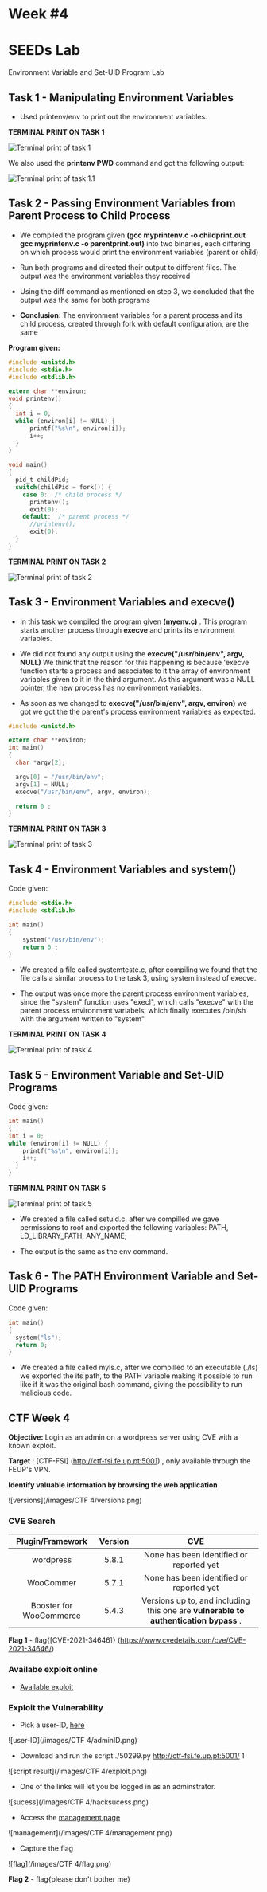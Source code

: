 # **Week #4**

# **SEEDs Lab**
Environment Variable and Set-UID Program Lab

## **Task 1 - Manipulating Environment Variables** 

- Used printenv/env to print out the environment variables. 

**TERMINAL PRINT ON TASK 1**

![Terminal print of task 1](images/task1.png)


We also used the **printenv PWD** command and got the following output: 

![Terminal print of task 1.1](images/task1.1.png)

## **Task 2 - Passing Environment Variables from Parent Process to Child Process**

- We compiled the program given **(gcc myprintenv.c -o childprint.out gcc myprintenv.c -o parentprint.out)** into two binaries, each differing on which process would print the environment variables (parent or child)

- Run both programs and directed their output to different files. The output was the environment variables they received

- Using the diff command as mentioned on step 3, we concluded that the output was the same for both programs

- **Conclusion:** The environment variables for a parent process and its child process, created through fork with default configuration, are the same

**Program given:** 

``` c
#include <unistd.h>
#include <stdio.h>
#include <stdlib.h>

extern char **environ;
void printenv()
{
  int i = 0;
  while (environ[i] != NULL) {
      printf("%s\n", environ[i]);
      i++;
  }
}

void main()
{
  pid_t childPid;
  switch(childPid = fork()) {
    case 0:  /* child process */
      printenv();          
      exit(0);
    default:  /* parent process */
      //printenv();       
      exit(0);
  }
}
```
**TERMINAL PRINT ON TASK 2**

![Terminal print of task 2](/images/task2.png)


## **Task 3 - Environment Variables and execve()**

- In this task we compiled the program given **(myenv.c)** . This program starts another process through **execve** and prints its environment variables. 

- We did not found any output using the **execve("/usr/bin/env", argv, NULL)**  We think that the reason for this happening is because 'execve' function starts a process and associates to it the array of environment variables given to it in the third argument. As this argument was a NULL pointer, the new process has no environment variables.

- As soon as we changed to **execve("/usr/bin/env", argv, environ)** we got we got the the parent's process environment variables as expected.


``` c
#include <unistd.h>

extern char **environ;
int main()
{
  char *argv[2];

  argv[0] = "/usr/bin/env";
  argv[1] = NULL;
  execve("/usr/bin/env", argv, environ);  

  return 0 ;
}
```

**TERMINAL PRINT ON TASK 3**

![Terminal print of task 3](/images/task32.png)




## **Task 4 - Environment Variables and system()**

Code given: 

``` c
#include <stdio.h>
#include <stdlib.h>

int main()
{
    system("/usr/bin/env");
    return 0 ;
}
```

- We created a file called systemteste.c, after compiling we found that the file calls a similar process to the task 3, using system instead of execve. 

- The output was once more the parent process environment variables, since the "system" function uses "execl", which calls "execve" with the parent process environment variabels, which finally executes /bin/sh with the argument written to "system"



**TERMINAL PRINT ON TASK 4**

![Terminal print of task 4](/images/task4.png)

## **Task 5 - Environment Variable and Set-UID Programs**

Code given: 

``` c
int main()
{
int i = 0;
while (environ[i] != NULL) {
    printf("%s\n", environ[i]);
    i++;
  }
}
```

**TERMINAL PRINT ON TASK 5**

![Terminal print of task 5](/images/task5.png)

- We created a file called setuid.c, after we compilled we gave permissions to root and exported the following variables: PATH, LD_LIBRARY_PATH, ANY_NAME;

- The output is the same as the env command.

## **Task 6 - The PATH Environment Variable and Set-UID Programs**

Code given: 

``` c
int main()
{
  system("ls");
  return 0;
}
```

- We created a file called myls.c, after we compilled to an executable (./ls) we exported the its path, to the PATH variable making it possible to run like if it was the original bash command, giving the possibility to run malicious code.

## **CTF Week 4**

**Objective:** Login as an admin on a wordpress server using CVE with a known exploit.

**Target** :  [CTF-FSI] (http://ctf-fsi.fe.up.pt:5001) , only available through the FEUP's VPN.

**Identify valuable information by browsing the web application** 

![versions](/images/CTF 4/versions.png)


### **CVE Search** 

  | Plugin/Framework | Version | CVE|
  | :--: | :--: | :--: |
  | wordpress | 5.8.1 | None has been identified or reported yet |
  | WooCommer | 5.7.1 |  None has been identified or reported yet |
  | Booster for WooCommerce | 5.4.3 | Versions up to, and including this one are **vulnerable to authentication bypass** . |

  **Flag 1** - flag{[CVE-2021-34646]} (https://www.cvedetails.com/cve/CVE-2021-34646/)

### **Availabe exploit online**

* [Available exploit](https://www.exploit-db.com/exploits/50299)

### **Exploit the Vulnerability** 

* Pick a user-ID, [here](http://ctf-fsi.fe.up.pt:5001/wp-json/wp/v2/users/)

![user-ID](/images/CTF 4/adminID.png)

* Download and run the script ./50299.py http://ctf-fsi.fe.up.pt:5001/ 1 

![script result](/images/CTF 4/exploit.png)

* One of the links will let you be logged in as an adminstrator.

![sucess](/images/CTF 4/hacksucess.png)

* Access the [management page](http://ctf-fsi.fe.up.pt:5001/wp-admin/edit.php)

![management](/images/CTF 4/management.png)

* Capture the flag

![flag](/images/CTF 4/flag.png)

**Flag 2** -  flag{please don't bother me}


